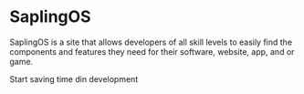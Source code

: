 # SaplingOS
SaplingOS is a site that allows developers of all skill levels to easily find the components and features they need for their software, website, app, and or game.

Start saving time din development

